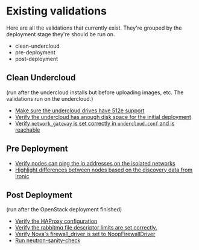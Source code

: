 Existing validations
====================

Here are all the validations that currently exist. They're grouped by
the deployment stage they're should be run on.

* clean-undercloud
* pre-deployment
* post-deployment


## Clean Undercloud ##

(run after the undercloud installs but before uploading images, etc.
The validations run on the undercloud.)

* [Make sure the undercloud drives have 512e support](512e.yaml)
* [Verify the undercloud has anough disk space for the initial deployment](undercloud-disk-space.yaml)
* [Verify `network_gateway` is set correctly in `undercloud.conf` and is reachable](check-network-gateway.yaml)

## Pre Deployment ##

* [Verify nodes can ping the ip addresses on the isolated networks](compute_node_connectivity.yaml)
* [Highlight differences between nodes based on the discovery data from Ironic](discovery_diff.yaml)


## Post Deployment ##

(run after the OpenStack deployment finished)

* [Verify the HAProxy configuration](haproxy.yaml)
* [Verify the rabbitmq file descriptor limits are set correctly.](rabbitmq-limits.yaml)
* [Verify Nova's firewall_driver is set to NoopFirewallDriver](no-op-firewall-nova-driver.yaml)
* [Run neutron-sanity-check](neutron-sanity-check.yaml)
